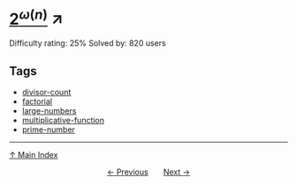 # [$2^{\omega(n)}$](https://projecteuler.net/problem=675) ↗️

Difficulty rating: 25%
Solved by: 820 users
## Tags

- [divisor-count](../tags/divisor-count.md)
- [factorial](../tags/factorial.md)
- [large-numbers](../tags/large-numbers.md)
- [multiplicative-function](../tags/multiplicative-function.md)
- [prime-number](../tags/prime-number.md)



---

[↑ Main Index](../README.md)


<div align=center><a href='674.md'>← Previous</a> &nbsp;&nbsp; &nbsp;&nbsp;  <a href='676.md'>Next →</a></div>
